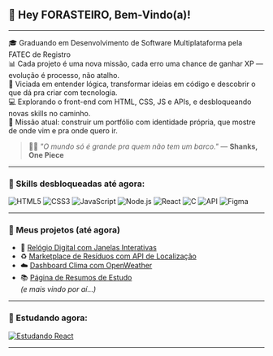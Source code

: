## 👋 Hey FORASTEIRO, Bem-Vindo(a)!

---

🎓 Graduando em Desenvolvimento de Software Multiplataforma pela FATEC de Registro  
📊 Cada projeto é uma nova missão, cada erro uma chance de ganhar XP — evolução é processo, não atalho.  
🧠 Viciada em entender lógica, transformar ideias em código e descobrir o que dá pra criar com tecnologia.  
💻 Explorando o front-end com HTML, CSS, JS e APIs, e desbloqueando novas skills no caminho.  
🎯 Missão atual: construir um portfólio com identidade própria, que mostre de onde vim e pra onde quero ir.  


> 🏴‍☠️ *"O mundo só é grande pra quem não tem um barco."* — **Shanks, One Piece**

---

### 🧩 Skills desbloqueadas até agora:

![HTML5](https://img.shields.io/badge/HTML5-E34F26?style=for-the-badge&logo=html5&logoColor=white)  ![CSS3](https://img.shields.io/badge/CSS3-1572B6?style=for-the-badge&logo=css3&logoColor=white)  ![JavaScript](https://img.shields.io/badge/JavaScript-F7DF1E?style=for-the-badge&logo=javascript&logoColor=black)  ![Node.js](https://img.shields.io/badge/Node.js-339933?style=for-the-badge&logo=nodedotjs&logoColor=white)  ![React](https://img.shields.io/badge/React-20232A?style=for-the-badge&logo=react&logoColor=61DAFB)  ![C](https://img.shields.io/badge/C-00599C?style=for-the-badge&logo=c&logoColor=white)  ![API](https://img.shields.io/badge/APIs-FF6F61?style=for-the-badge&logo=fastapi&logoColor=white)  ![Figma](https://img.shields.io/badge/Figma-F24E1E?style=for-the-badge&logo=figma&logoColor=white)

---

### 📂 Meus projetos (até agora)

- 🧭 [Relógio Digital com Janelas Interativas](https://github.com/mmdoce/Relogio_digital.git)  
- ♻️ [Marketplace de Resíduos com API de Localização](#)  
- ☁️ [Dashboard Clima com OpenWeather](#)  
- 📚 [Página de Resumos de Estudo](#)  
*(e mais vindo por aí...)*

---

### 🧠 Estudando agora:

[![Estudando React](https://img.shields.io/badge/Estudando-React-blue?style=flat-square&logo=react)](#)

---


